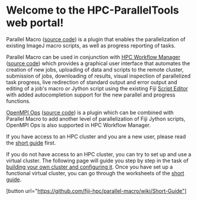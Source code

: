 # Welcome to the HPC-ParallelTools web portal!

Parallel Macro ([source code](https://github.com/fiji-hpc/parallel-macro)) is a plugin that enables the parallelization of existing ImageJ macro scripts, as well as progress reporting of tasks. 

Parallel Macro can be used in conjunction with [HPC Workflow Manager](https://imagej.net/plugins/hpc-workflow-manager) ([source code](https://github.com/fiji-hpc/hpc-workflow-manager-full)) which provides a graphical user interface that automates the creation of new jobs, uploading of data and scripts to the remote cluster, submission of jobs, downloading of results, visual inspection of parallelized task progress, live redirection of standard output and error output and editing of a job's macro or Jython script using the existing Fiji [Script Editor](https://imagej.net/scripting/script-editor) with added autocompletion support for the new parallel and progress functions. 

[OpenMPI Ops](https://imagej.net/plugins/openmpi-plugin-extensions) ([source code](https://github.com/fiji-hpc/scijava-parallel-mpi)) is a plugin which can be combined with Parallel Macro to add another level of parallelization of Fiji Jython scripts, OpenMPI Ops is also supported in HPC Workflow Manager.

If you have access to an HPC cluster and you are a new user, please read the [short guide](Short-Guide) first.

If you do not have access to an HPC cluster, you can try to set up and use a virtual cluster. The following page will guide you step by step in the task of [building your own cluster and configuring it](Building-Your-Own-Cluster-and-Configuring-It). Once you have set up a functional virtual cluster, you can go through the worksheets of the [short guide](Short-Guide).

[button url="https://github.com/fiji-hpc/parallel-macro/wiki/Short-Guide"]
